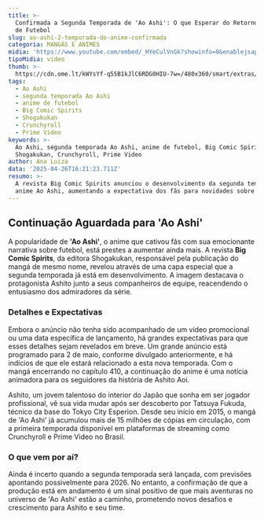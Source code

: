 ```yaml
---
title: >-
  Confirmada a Segunda Temporada de 'Ao Ashi': O que Esperar do Retorno do Anime
  de Futebol
slug: ao-ashi-2-temporada-do-anime-confirmada
categoria: MANGÁS E ANIMES
midia: 'https://www.youtube.com/embed/_HYeCulVnGk?showinfo=0&enablejsapi=1'
tipoMidia: video
thumb: >-
  https://cdn.ome.lt/kWYsYf-q55B1kJlC6RDG0HIU-7w=/480x360/smart/extras/conteudos/Design_sem_nome_-_2025-04-24T215426.379.png
tags:
  - Ao Ashi
  - segunda temporada Ao Ashi
  - anime de futebol
  - Big Comic Spirits
  - Shogakukan
  - Crunchyroll
  - Prime Video
keywords: >-
  Ao Ashi, segunda temporada Ao Ashi, anime de futebol, Big Comic Spirits,
  Shogakukan, Crunchyroll, Prime Video
author: Ana Luiza
data: '2025-04-26T16:21:23.711Z'
resumo: >-
  A revista Big Comic Spirits anunciou o desenvolvimento da segunda temporada do
  anime Ao Ashi, aumentando a expectativa dos fãs para novidades sobre a série.
---
```


## Continuação Aguardada para 'Ao Ashi'

A popularidade de **'Ao Ashi'**, o anime que cativou fãs com sua emocionante narrativa sobre futebol, está prestes a aumentar ainda mais. A revista **Big Comic Spirits**, da editora Shogakukan, responsável pela publicação do mangá de mesmo nome, revelou através de uma capa especial que a segunda temporada já está em desenvolvimento. A imagem destacava o protagonista Ashito junto a seus companheiros de equipe, reacendendo o entusiasmo dos admiradores da série.

### Detalhes e Expectativas

Embora o anúncio não tenha sido acompanhado de um vídeo promocional ou uma data específica de lançamento, há grandes expectativas para que esses detalhes sejam revelados em breve. Um grande anúncio está programado para 2 de maio, conforme divulgado anteriormente, e há indícios de que ele estará relacionado a esta nova temporada. Com o mangá encerrando no capítulo 410, a continuação do anime é uma notícia animadora para os seguidores da história de Ashito Aoi.

Ashito, um jovem talentoso do interior do Japão que sonha em ser jogador profissional, vê sua vida mudar após ser descoberto por Tatsuya Fukuda, técnico da base do Tokyo City Esperion. Desde seu início em 2015, o mangá de 'Ao Ashi' já acumulou mais de 15 milhões de cópias em circulação, com a primeira temporada disponível em plataformas de streaming como Crunchyroll e Prime Video no Brasil.

### O que vem por aí?

Ainda é incerto quando a segunda temporada será lançada, com previsões apontando possivelmente para 2026. No entanto, a confirmação de que a produção está em andamento é um sinal positivo de que mais aventuras no universo de 'Ao Ashi' estão a caminho, prometendo novos desafios e crescimento para Ashito e seu time.
